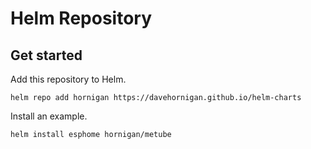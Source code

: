 # Helm Repository

## Get started

Add this repository to Helm.

```
helm repo add hornigan https://davehornigan.github.io/helm-charts
```

Install an example.

```
helm install esphome hornigan/metube
```